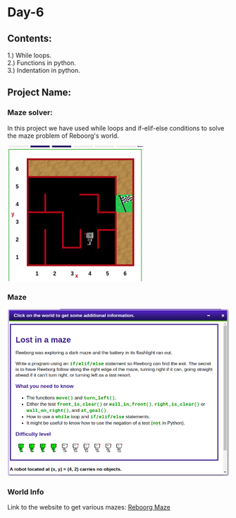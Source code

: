 # Day-6
## Contents:
1.) While loops.\
2.) Functions in python.\
3.) Indentation in python.
## Project Name:
### Maze solver:
In this project we have used while loops and if-elif-else conditions to solve the maze problem of Reboorg's world.

![Maze](https://github.com/VishwasDevnani/100DaysOfPython/blob/main/Day006/maze.png)
### Maze

![World Info](https://github.com/VishwasDevnani/100DaysOfPython/blob/main/Day006/world_info.png)
### World Info

Link to the website to get various mazes:
[Reboorg Maze](https://reeborg.ca/reeborg.html?lang=en&mode=python&menu=worlds%2Fmenus%2Freeborg_intro_en.json&name=Maze&url=worlds%2Ftutorial_en%2Fmaze1.json)

